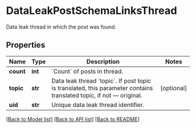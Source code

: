 # DataLeakPostSchemaLinksThread

Data leak thread in which the post was found.

## Properties
Name | Type | Description | Notes
------------ | ------------- | ------------- | -------------
**count** | **int** | &#x60;Count&#x60; of posts in thread. | 
**topic** | **str** | Data leak thread &#x60;topic&#x60;. If post topic is translated, this parameter contains translated topic, if not — original. | [optional] 
**uid** | **str** | Unique data leak thread identifier. | 

[[Back to Model list]](../README.md#documentation-for-models) [[Back to API list]](../README.md#documentation-for-api-endpoints) [[Back to README]](../README.md)


